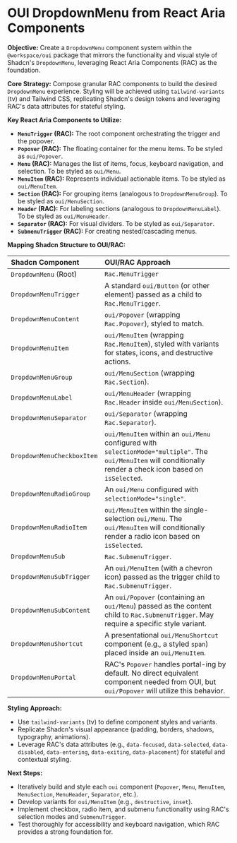 # OUI DropdownMenu from React Aria Components

**Objective:** Create a `DropdownMenu` component system within the `@workspace/oui` package that mirrors the functionality and visual style of Shadcn's `DropdownMenu`, leveraging React Aria Components (RAC) as the foundation.

**Core Strategy:** Compose granular RAC components to build the desired `DropdownMenu` experience. Styling will be achieved using `tailwind-variants` (tv) and Tailwind CSS, replicating Shadcn's design tokens and leveraging RAC's data attributes for stateful styling.

**Key React Aria Components to Utilize:**

*   **`MenuTrigger` (RAC):** The root component orchestrating the trigger and the popover.
*   **`Popover` (RAC):** The floating container for the menu items. To be styled as `oui/Popover`.
*   **`Menu` (RAC):** Manages the list of items, focus, keyboard navigation, and selection. To be styled as `oui/Menu`.
*   **`MenuItem` (RAC):** Represents individual actionable items. To be styled as `oui/MenuItem`.
*   **`Section` (RAC):** For grouping items (analogous to `DropdownMenuGroup`). To be styled as `oui/MenuSection`.
*   **`Header` (RAC):** For labeling sections (analogous to `DropdownMenuLabel`). To be styled as `oui/MenuHeader`.
*   **`Separator` (RAC):** For visual dividers. To be styled as `oui/Separator`.
*   **`SubmenuTrigger` (RAC):** For creating nested/cascading menus.

**Mapping Shadcn Structure to OUI/RAC:**

| Shadcn Component             | OUI/RAC Approach                                                                                                                                                                                             |
| :--------------------------- | :----------------------------------------------------------------------------------------------------------------------------------------------------------------------------------------------------------- |
| `DropdownMenu` (Root)        | `Rac.MenuTrigger`                                                                                                                                                                                            |
| `DropdownMenuTrigger`        | A standard `oui/Button` (or other element) passed as a child to `Rac.MenuTrigger`.                                                                                                                           |
| `DropdownMenuContent`        | `oui/Popover` (wrapping `Rac.Popover`), styled to match.                                                                                                                                                     |
| `DropdownMenuItem`           | `oui/MenuItem` (wrapping `Rac.MenuItem`), styled with variants for states, icons, and destructive actions.                                                                                                   |
| `DropdownMenuGroup`          | `oui/MenuSection` (wrapping `Rac.Section`).                                                                                                                                                                  |
| `DropdownMenuLabel`          | `oui/MenuHeader` (wrapping `Rac.Header` inside `oui/MenuSection`).                                                                                                                                           |
| `DropdownMenuSeparator`      | `oui/Separator` (wrapping `Rac.Separator`).                                                                                                                                                                  |
| `DropdownMenuCheckboxItem`   | `oui/MenuItem` within an `oui/Menu` configured with `selectionMode="multiple"`. The `oui/MenuItem` will conditionally render a check icon based on `isSelected`.                                            |
| `DropdownMenuRadioGroup`     | An `oui/Menu` configured with `selectionMode="single"`.                                                                                                                                                      |
| `DropdownMenuRadioItem`      | `oui/MenuItem` within the single-selection `oui/Menu`. The `oui/MenuItem` will conditionally render a radio icon based on `isSelected`.                                                                      |
| `DropdownMenuSub`            | `Rac.SubmenuTrigger`.                                                                                                                                                                                        |
| `DropdownMenuSubTrigger`     | An `oui/MenuItem` (with a chevron icon) passed as the trigger child to `Rac.SubmenuTrigger`.                                                                                                                 |
| `DropdownMenuSubContent`     | An `oui/Popover` (containing an `oui/Menu`) passed as the content child to `Rac.SubmenuTrigger`. May require a specific style variant.                                                                       |
| `DropdownMenuShortcut`       | A presentational `oui/MenuShortcut` component (e.g., a styled `span`) placed inside an `oui/MenuItem`.                                                                                                       |
| `DropdownMenuPortal`         | RAC's `Popover` handles portal-ing by default. No direct equivalent component needed from OUI, but `oui/Popover` will utilize this behavior.                                                                 |

**Styling Approach:**

*   Use `tailwind-variants` (tv) to define component styles and variants.
*   Replicate Shadcn's visual appearance (padding, borders, shadows, typography, animations).
*   Leverage RAC's data attributes (e.g., `data-focused`, `data-selected`, `data-disabled`, `data-entering`, `data-exiting`, `data-placement`) for stateful and contextual styling.

**Next Steps:**

*   Iteratively build and style each `oui` component (`Popover`, `Menu`, `MenuItem`, `MenuSection`, `MenuHeader`, `Separator`, etc.).
*   Develop variants for `oui/MenuItem` (e.g., `destructive`, `inset`).
*   Implement checkbox, radio item, and submenu functionality using RAC's selection modes and `SubmenuTrigger`.
*   Test thoroughly for accessibility and keyboard navigation, which RAC provides a strong foundation for.